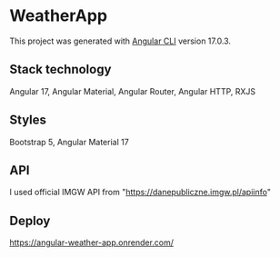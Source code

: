 # WeatherApp

This project was generated with [Angular CLI](https://github.com/angular/angular-cli) version 17.0.3.

## Stack technology

Angular 17,
Angular Material,
Angular Router,
Angular HTTP,
RXJS

## Styles

Bootstrap 5,
Angular Material 17

## API

I used official IMGW API from "https://danepubliczne.imgw.pl/apiinfo"

## Deploy

https://angular-weather-app.onrender.com/
